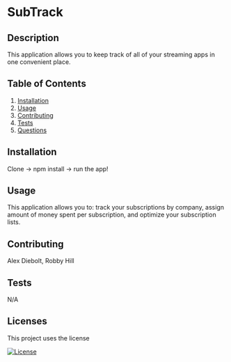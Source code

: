 
# SubTrack

## Description
  
  This application allows you to keep track of all of your streaming apps in one convenient place.

## Table of Contents
  
1. [Installation](#installation)
2. [Usage](#usage)
3. [Contributing](#contributing)
4. [Tests](#tests) 
5. [Questions](#questions)

<a name ='installation'></a> 
## Installation
  
  Clone -> npm install -> run the app!

<a name ='usage'></a> 
## Usage
  
  This application allows you to: track your subscriptions by company, assign amount of money spent per subscription, and optimize your subscription lists.

<a name ='contributing'></a> 
## Contributing
  
  Alex Diebolt, Robby Hill

<a name ='tests'></a>  
## Tests
  
  N/A

<a name ='licenses'></a> 
## Licenses
  
  This project uses the  license
  
  [![License](https://img.shields.io/badge/License--blue.svg)](https://opensource.org/licenses/)

  
